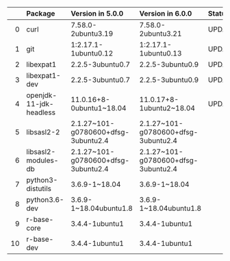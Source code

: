<!-- markdown-link-check-disable -->

|    | Package                 | Version in 5.0.0                    | Version in 6.0.0                    | Status   |
|---:|:------------------------|:------------------------------------|:------------------------------------|:---------|
|  0 | curl                    | 7.58.0-2ubuntu3.19                  | 7.58.0-2ubuntu3.21                  | UPDATED  |
|  1 | git                     | 1:2.17.1-1ubuntu0.12                | 1:2.17.1-1ubuntu0.13                | UPDATED  |
|  2 | libexpat1               | 2.2.5-3ubuntu0.7                    | 2.2.5-3ubuntu0.9                    | UPDATED  |
|  3 | libexpat1-dev           | 2.2.5-3ubuntu0.7                    | 2.2.5-3ubuntu0.9                    | UPDATED  |
|  4 | openjdk-11-jdk-headless | 11.0.16+8-0ubuntu1~18.04            | 11.0.17+8-1ubuntu2~18.04            | UPDATED  |
|  5 | libsasl2-2              | 2.1.27~101-g0780600+dfsg-3ubuntu2.4 | 2.1.27~101-g0780600+dfsg-3ubuntu2.4 |          |
|  6 | libsasl2-modules-db     | 2.1.27~101-g0780600+dfsg-3ubuntu2.4 | 2.1.27~101-g0780600+dfsg-3ubuntu2.4 |          |
|  7 | python3-distutils       | 3.6.9-1~18.04                       | 3.6.9-1~18.04                       |          |
|  8 | python3.6-dev           | 3.6.9-1~18.04ubuntu1.8              | 3.6.9-1~18.04ubuntu1.8              |          |
|  9 | r-base-core             | 3.4.4-1ubuntu1                      | 3.4.4-1ubuntu1                      |          |
| 10 | r-base-dev              | 3.4.4-1ubuntu1                      | 3.4.4-1ubuntu1                      |          |
